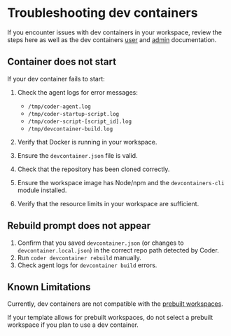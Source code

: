# Troubleshooting dev containers

If you encounter issues with dev containers in your workspace, review the steps here as well as the dev containers
[user](./index.md) and [admin](../../admin/templates/extending-templates/devcontainers.md#troubleshoot-common-issues) documentation.

## Container does not start

If your dev container fails to start:

1. Check the agent logs for error messages:

   - `/tmp/coder-agent.log`
   - `/tmp/coder-startup-script.log`
   - `/tmp/coder-script-[script_id].log`
   - `/tmp/devcontainer-build.log`

1. Verify that Docker is running in your workspace.
1. Ensure the `devcontainer.json` file is valid.
1. Check that the repository has been cloned correctly.
1. Ensure the workspace image has Node/npm and the `devcontainers-cli` module installed.
1. Verify that the resource limits in your workspace are sufficient.

## Rebuild prompt does not appear

1. Confirm that you saved `devcontainer.json` (or changes to `devcontainer.local.json`) in the correct repo path detected by Coder.
1. Run `coder devcontainer rebuild` manually.
1. Check agent logs for `devcontainer build` errors.

## Known Limitations

Currently, dev containers are not compatible with the [prebuilt workspaces](../../admin/templates/extending-templates/prebuilt-workspaces.md).

If your template allows for prebuilt workspaces, do not select a prebuilt workspace if you plan to use a dev container.
